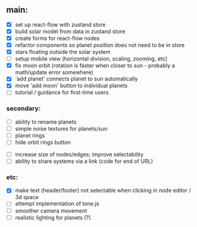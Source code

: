 ## main:

- [x] set up react-flow with zustand store
- [x] build solar model from data in zustand store
- [x] create forms for react-flow nodes
- [x] refactor components so planet position does not need to be in store
- [x] stars floating outside the solar system
- [ ] setup mobile view (horizontal division, scaling, zooming, etc)
- [x] fix moon orbit (rotation is faster when closer to sun - probably a math/update error somewhere)
- [x] 'add planet' connects planet to sun automatically
- [x] move 'add moon' button to individual planets
- [ ] tutorial / guidance for first-time users

### secondary:

- [ ] ability to rename planets
- [ ] simple noise textures for planets/sun
- [ ] planet rings
- [ ] hide orbit rings button
<!-- - [x] lower the rerender rate to 30fps -->
- [ ] increase size of nodes/edges; improve selectability
- [ ] ability to share systems via a link (code for end of URL)
<!-- - [ ] restrict camera from leaving the system (maybe don't allow right-click movement?) -->
<!-- - [ ] switch to React production build on deployed version -->

### etc:

- [x] make text (header/footer) not selectable when clicking in node editor / 3d space
- [ ] attempt implementation of tone.js
- [ ] smoother camera movement
- [ ] realistic lighting for planets (?)
<!-- - [ ] slightly elliptical orbits -->
